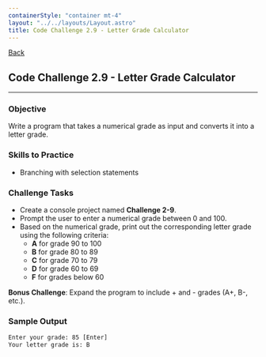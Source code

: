 ```yaml
---
containerStyle: "container mt-4"
layout: "../../layouts/Layout.astro"
title: Code Challenge 2.9 - Letter Grade Calculator
---
```


<a href="/code-challenges/" class="btn btn-sm btn-outline-light mb-3">
  <i class="si-arrow-left"></i> Back
</a>

## Code Challenge 2.9 - Letter Grade Calculator

---

### Objective

Write a program that takes a numerical grade as input and converts it into a letter grade.

### Skills to Practice

- Branching with selection statements

### Challenge Tasks

- Create a console project named **Challenge 2-9**.
- Prompt the user to enter a numerical grade between 0 and 100.
- Based on the numerical grade, print out the corresponding letter grade using the following criteria:
    - **A** for grade 90 to 100
    - **B** for grade 80 to 89
    - **C** for grade 70 to 79
    - **D** for grade 60 to 69
    - **F** for grades below 60

**Bonus Challenge**: Expand the program to include + and - grades (A+, B-, etc.).

### Sample Output

```txt
Enter your grade: 85 [Enter]
Your letter grade is: B
```